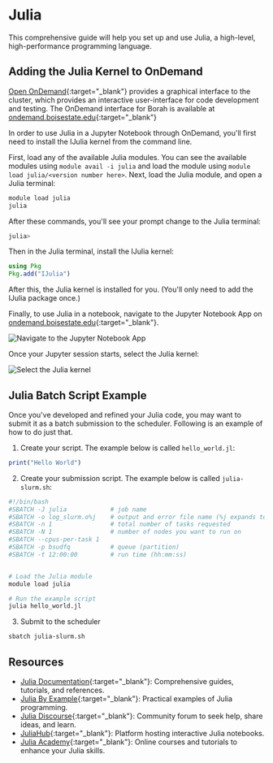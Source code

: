 # Julia

This comprehensive guide will help you set up and use Julia, a high-level, high-performance programming language.

## Adding the Julia Kernel to OnDemand

[Open OnDemand](https://openondemand.org/){:target="_blank"} provides a graphical interface to the cluster, which provides an interactive user-interface for code development and testing.
The OnDemand interface for Borah is available at [ondemand.boisestate.edu](https://ondemand.boisestate.edu){:target="_blank"}

In order to use Julia in a Jupyter Notebook through OnDemand, you'll first need to install the IJulia kernel from the command line.

First, load any of the available Julia modules.
You can see the available modules using `module avail -i julia` and load the module using `module load julia/<version number here>`.
Next, load the Julia module, and open a Julia terminal:
```bash
module load julia
julia
```
After these commands, you'll see your prompt change to the Julia terminal:
```bash
julia>
```
Then in the Julia terminal, install the IJulia kernel:
```julia
using Pkg
Pkg.add("IJulia")
```
After this, the Julia kernel is installed for you.
(You'll only need to add the IJulia package once.)

Finally, to use Julia in a notebook, navigate to the Jupyter Notebook App on [ondemand.boisestate.edu](https://ondemand.boisestate.edu){:target="_blank"}.

![Navigate to the Jupyter Notebook App](../images/ood-notebook.png)

Once your Jupyter session starts, select the Julia kernel:

![Select the Julia kernel](../images/julia-kernel.png)

## Julia Batch Script Example

Once you've developed and refined your Julia code, you may want to submit it as a batch submission to the scheduler.
Following is an example of how to do just that.

1. Create your script. The example below is called `hello_world.jl`:
```julia title="hello_world.jl"
print("Hello World")
```

2. Create your submission script. The example below is called `julia-slurm.sh`:
```bash title="julia-slurm.sh"
#!/bin/bash
#SBATCH -J julia            # job name
#SBATCH -o log_slurm.o%j    # output and error file name (%j expands to jobID)
#SBATCH -n 1                # total number of tasks requested
#SBATCH -N 1                # number of nodes you want to run on
#SBATCH --cpus-per-task 1
#SBATCH -p bsudfq           # queue (partition)
#SBATCH -t 12:00:00         # run time (hh:mm:ss)


# Load the Julia module
module load julia

# Run the example script
julia hello_world.jl
```

3. Submit to the scheduler
```bash
sbatch julia-slurm.sh
```

## Resources
- [Julia Documentation](https://docs.julialang.org/){:target="_blank"}: Comprehensive guides, tutorials, and references.
- [Julia By Example](https://juliabyexample.helpmanual.io/){:target="_blank"}: Practical examples of Julia programming.
- [Julia Discourse](https://discourse.julialang.org/){:target="_blank"}: Community forum to seek help, share ideas, and learn.
- [JuliaHub](https://juliahub.com/){:target="_blank"}: Platform hosting interactive Julia notebooks.
- [Julia Academy](https://juliaacademy.com/){:target="_blank"}: Online courses and tutorials to enhance your Julia skills.
